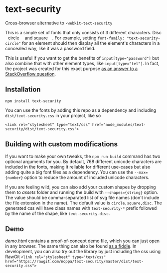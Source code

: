 # text-security
Cross-browser alternative to `-webkit-text-security`

This is a simple set of fonts that only consists of 3 different characters.
Disc <img
src="https://cdn.rawgit.com/noppa/text-security/master/assets/disc.svg"
width="5px"> circle <img
src="https://cdn.rawgit.com/noppa/text-security/master/assets/circle.svg"
width="10px"> and square <img
src="https://cdn.rawgit.com/noppa/text-security/master/assets/square.svg"
width="10px">. For example, setting `font-family: "text-security-circle"` for
an element should then display all the element's characters in a concealed
way, like it was a password field.

This is useful if you want to get the benefits of `input[type="password"]`
but also combine that with other element types, like `input[type="tel"]`. In
fact, the project was created for this exact purpose [as an answer to a
StackOverflow
question](https://stackoverflow.com/questions/36935576/how-to-make-input-type-tel-work-as-type-password/36950075#36950075).

## Installation
```
npm install text-security
```

You can use the fonts by adding this repo as a dependency and including
`dist/text-security.css` in your project, like so

`<link rel="stylesheet" type="text/css"
href="node_modules/text-security/dist/text-security.css">`

## Building with custom modifications
If you want to make your own tweaks, the `npm run build` command has two
optional arguments for you. By default, 768 different unicode characters are
included in the fonts, making it reliable for different use-cases but also
adding quite a big font files as a dependency. You can use the
`--max={number}` option to reduce the amount of included unicode characters.

If you are feeling wild, you can also add your custom shapes by dropping them
to *assets* folder and running the build with `--shapes={string}` option. The
value should be comma-separated list of svg file names (don't include the
file extension in the name). The default value is `circle,square,disc`.
The generated css will have class names with `text-security-*` prefix
followed by the name of the shape, like `text-security-disc`.

## Demo
*demo.html* contains a proof-of-concept demo file, which you can just open in
any browser. The same thing can also be found [as a
fiddle](https://jsfiddle.net/449Lamue/6/). In development, you can also try
out the library by just including the css using RawGit `<link
rel="stylesheet" type="text/css"
href="https://rawgit.com/noppa/text-security/master/dist/text-security.css">`